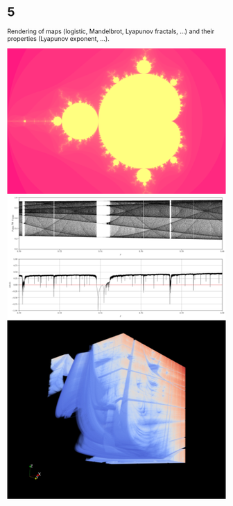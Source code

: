 # 5

Rendering of maps (logistic, Mandelbrot, Lyapunov fractals, ...) and their properties (Lyapunov exponent, ...).

![Mandelbrot](https://raw.githubusercontent.com/olafx/experiments0/master/5/render/Mandelbrot.png)
![bifurcation](https://raw.githubusercontent.com/olafx/experiments0/master/5/render/bifurcation.png)
![Lyapunov ABC](https://raw.githubusercontent.com/olafx/experiments0/master/5/render/Lyapunov%20ABC.jpeg)
